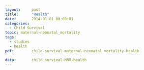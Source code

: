 ```yaml
---
layout:     post
title:      "Health"
date:       2014-01-01 00:00:01
categories: 
  - Child Survival
topic: maternal-neonatal_mortality
tags:       
  - studies
  - health
pdf:        child-survival-maternal-neonatal_mortality-health

data:       child_survival-MNM-health
---
```

